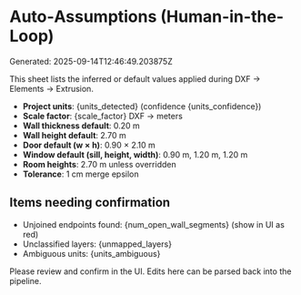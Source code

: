 # Auto‑Assumptions (Human-in-the-Loop)

Generated: 2025-09-14T12:46:49.203875Z

This sheet lists the inferred or default values applied during DXF → Elements → Extrusion.

- **Project units**: {units_detected} (confidence {units_confidence})
- **Scale factor**: {scale_factor} DXF → meters
- **Wall thickness default**: 0.20 m
- **Wall height default**: 2.70 m
- **Door default (w × h)**: 0.90 × 2.10 m
- **Window default (sill, height, width)**: 0.90 m, 1.20 m, 1.20 m
- **Room heights**: 2.70 m unless overridden
- **Tolerance**: 1 cm merge epsilon

## Items needing confirmation
- Unjoined endpoints found: {num_open_wall_segments} (show in UI as red)
- Unclassified layers: {unmapped_layers}
- Ambiguous units: {units_ambiguous}

Please review and confirm in the UI. Edits here can be parsed back into the pipeline.
